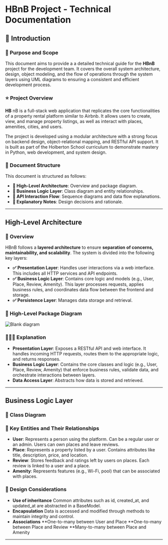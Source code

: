 # HBnB Project - Technical Documentation

## 📌 Introduction

### 🎯 Purpose and Scope
This document aims to provide a a detailed technical guide for the **HBnB** project for the development team. It covers the overall system architecture, design, object modeling, and the flow of operations through the system layers using UML diagrams to ensuring a consistent and efficient development process.


### ⭐️ Project Overview
**HB** nB is a full-stack web application that replicates the core functionalities of a property rental platform similar to Airbnb. It allows users to create, view, and manage property listings, as well as interact with places, amenities, cities, and users.

The project is developed using a modular architecture with a strong focus on backend design, object-relational mapping, and RESTful API support. It is built as part of the Holberton School curriculum to demonstrate mastery in Python, web development, and system design.

### 📖 Document Structure
This document is structured as follows:

- **💠 High-Level Architecture**: Overview and package diagram.
- **💠 Business Logic Layer**: Class diagram and entity relationships.
- **💠 API Interaction Flow**: Sequence diagrams and data flow explanations.
- **💠 Explanatory Notes**: Design decisions and rationale.

---

## High-Level Architecture

### 🌟 Overview
HBnB follows a **layered architecture** to ensure **separation of concerns, maintainability, and scalability**. The system is divided into the following key layers:

- **✅ Presentation Layer**: Handles user interactions via a web interface. This includes all HTTP services and API endpoints.
- **✅ Business Logic Layer**: Contains core logic and models (e.g., User, Place, Review, Amenity). This layer processes requests, applies business rules, and coordinates data flow between the frontend and storage.
- **✅ Persistence Layer**: Manages data storage and retrieval.

### 📐 High-Level Package Diagram

![Blank diagram](https://github.com/user-attachments/assets/6f14c1cf-f23e-47d2-a0f7-4d36ec2bc681)


### 💁🏻‍♀️ Explanation

- **Presentation Layer**: Exposes a RESTful API and web interface. It handles incoming HTTP requests, routes them to the appropriate logic, and returns responses.
- **Business Logic Layer**: Contains the core classes and logic (e.g., User, Place, Review, Amenity) that enforce business rules, validate data, and orchestrate interactions between layers.
- **Data Access Layer**: Abstracts how data is stored and retrieved.



---


## Business Logic Layer

### 📐 Class Diagram



### 🔑 Key Entities and Their Relationships
- **User**: Represents a person using the platform. Can be a regular user or an admin. Users can own places and leave reviews.
- **Place**: Represents a property listed by a user. Contains attributes like title, description, price, and location.
- **Review**: Stores feedback and ratings left by users on places. Each review is linked to a user and a place.
- **Amenity**: Represents features (e.g., Wi-Fi, pool) that can be associated with places.

### 📌 Design Considerations
- **Use of inheritance** Common attributes such as id, created_at, and updated_at are abstracted in a BaseModel.
- **Encapsulation** Data is accessed and modified through methods to maintain integrity and control.
- **Associations** **One-to-many between User and Place **One-to-many between Place and Review **Many-to-many between Place and Amenity

---
